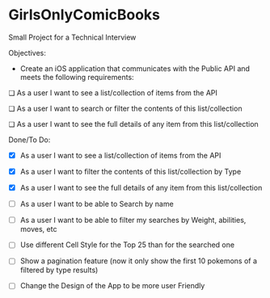 # GirlsOnlyComicBooks 

Small Project for a Technical Interview

Objectives:

- Create an iOS application that communicates with the Public API and meets the following requirements:

❏ As a user I want to see a list/collection of items from the API

❏ As a user I want to search or filter the contents of this list/collection

❏ As a user I want to see the full details of any item from this list/collection

Done/To Do: 

- [x] As a user I want to see a list/collection of items from the API
- [x] As a user I want to filter the contents of this list/collection by Type
- [x] As a user I want to see the full details of any item from this list/collection

- [ ] As a user I want to be able to Search by name 
- [ ] As a user I want to be able to filter my searches by Weight, abilities, moves, etc 
- [ ] Use different Cell Style for the Top 25 than for the searched one
- [ ] Show a pagination feature (now it only show the first 10 pokemons of a filtered by type results)
- [ ] Change the Design of the App to be more user Friendly
